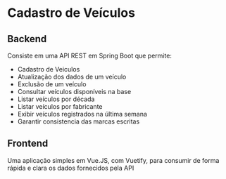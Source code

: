 # Cadastro de Veículos

## Backend

Consiste em uma API REST em Spring Boot que permite:

- Cadastro de Veiculos
- Atualização dos dados de um veículo
- Exclusão de um veículo
- Consultar veículos disponíveis na base
- Listar veículos por década
- Listar veículos por fabricante
- Exibir veículos registrados na última semana
- Garantir consistencia das marcas escritas

## Frontend

Uma aplicação simples em Vue.JS, com Vuetify, para consumir de forma rápida e clara os dados fornecidos pela API